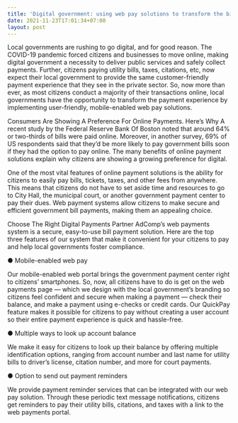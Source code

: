 ```yaml
---
title: 'Digital government: using web pay solutions to transform the bill payment experience'
date: 2021-11-23T17:01:34+07:00
layout: post
---
```

Local governments are rushing to go digital, and for good reason. The COVID-19 pandemic forced citizens and businesses to move online, making digital government a necessity to deliver public services and safely collect payments. Further, citizens paying utility bills, taxes, citations, etc, now expect their local government to provide the same customer-friendly payment experience that they see in the private sector. So, now more than ever, as most citizens conduct a majority of their transactions online, local governments have the opportunity to transform the payment experience by implementing user-friendly, mobile-enabled web pay solutions.

Consumers Are Showing A Preference For Online Payments. Here’s Why
A recent study by the Federal Reserve Bank Of Boston noted that around 64% or two-thirds of bills were paid online. Moreover, in another survey, 69% of US respondents said that they’d be more likely to pay government bills soon if they had the option to pay online. The many benefits of online payment solutions explain why citizens are showing a growing preference for digital.

One of the most vital features of online payment solutions is the ability for citizens to easily pay bills, tickets, taxes, and other fees from anywhere. This means that citizens do not have to set aside time and resources to go to City Hall, the municipal court, or another government payment center to pay their dues. Web payment systems allow citizens to make secure and efficient government bill payments, making them an appealing choice.

Choose The Right Digital Payments Partner
AdComp’s web payments system is a secure, easy-to-use bill payment solution. Here are the top three features of our system that make it convenient for your citizens to pay and help local governments foster compliance.

● Mobile-enabled web pay

Our mobile-enabled web portal brings the government payment center right to citizens’ smartphones. So, now, all citizens have to do is get on the web payments page — which we design with the local government’s branding so citizens feel confident and secure when making a payment — check their balance, and make a payment using e-checks or credit cards. Our QuickPay feature makes it possible for citizens to pay without creating a user account so their entire payment experience is quick and hassle-free.

● Multiple ways to look up account balance

We make it easy for citizens to look up their balance by offering multiple identification options, ranging from account number and last name for utility bills to driver’s license, citation number, and more for court payments.

● Option to send out payment reminders

We provide payment reminder services that can be integrated with our web pay solution. Through these periodic text message notifications, citizens get reminders to pay their utility bills, citations, and taxes with a link to the web payments portal.

